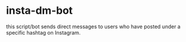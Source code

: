 # insta-dm-bot
this script/bot sends direct messages to users who have posted under a specific hashtag on Instagram.
